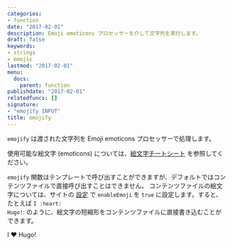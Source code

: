 ```yaml
---
categories:
- function
date: "2017-02-01"
description: Emoji emoticons プロセッサーを介して文字列を実行します。
draft: false
keywords:
- strings
- emojis
lastmod: "2017-02-01"
menu:
  docs:
    parent: function
publishdate: "2017-02-01"
relatedfuncs: []
signature:
- "emojify INPUT"
title: emojify
---
```


`emojify` は渡された文字列を Emoji emoticons プロセッサーで処理します。

使用可能な絵文字 (emoticons) については、[絵文字チートシート][emojis] を参照してください。

`emojify` 関数はテンプレートで呼び出すことができますが、デフォルトではコンテンツファイルで直接呼び出すことはできません。 コンテンツファイルの絵文字については、サイトの [設定][configuration] で `enableEmoji` を `true` に設定します。すると、たとえば <code>I :</code><code>heart</code><code>: Hugo!</code>: のように、絵文字の短縮形をコンテンツファイルに直接書き込むことができます。 

I :heart: Hugo!


[configuration]: /getting-started/configuration/
[emojis]: https://www.webfx.com/tools/emoji-cheat-sheet/
[sc]: /templates/shortcode-templates/
[scsource]: https://github.com/gohugoio/hugo/tree/master/docs/layouts/shortcodes
